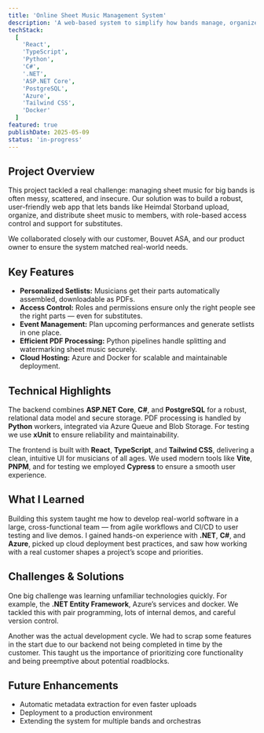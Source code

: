 ```yaml
---
title: 'Online Sheet Music Management System'
description: 'A web-based system to simplify how bands manage, organize, and distribute sheet music. Developed for Heimdal Storband in collaboration with Bouvet ASA.'
techStack:
  [
    'React',
    'TypeScript',
    'Python',
    'C#',
    '.NET',
    'ASP.NET Core',
    'PostgreSQL',
    'Azure',
    'Tailwind CSS',
    'Docker'
  ]
featured: true
publishDate: 2025-05-09
status: 'in-progress'
---
```


## Project Overview

This project tackled a real challenge: managing sheet music for big bands is often messy, scattered, and insecure. Our solution was to build a robust, user-friendly web app that lets bands like Heimdal Storband upload, organize, and distribute sheet music to members, with role-based access control and support for substitutes.

We collaborated closely with our customer, Bouvet ASA, and our product owner to ensure the system matched real-world needs.

## Key Features

- **Personalized Setlists:** Musicians get their parts automatically assembled, downloadable as PDFs.
- **Access Control:** Roles and permissions ensure only the right people see the right parts — even for substitutes.
- **Event Management:** Plan upcoming performances and generate setlists in one place.
- **Efficient PDF Processing:** Python pipelines handle splitting and watermarking sheet music securely.
- **Cloud Hosting:** Azure and Docker for scalable and maintainable deployment.

## Technical Highlights

The backend combines **ASP.NET Core**, **C#**, and **PostgreSQL** for a robust, relational data model and secure storage. PDF processing is handled by **Python** workers, integrated via Azure Queue and Blob Storage. For testing we use **xUnit** to ensure reliability and maintainability.

The frontend is built with **React**, **TypeScript**, and **Tailwind CSS**, delivering a clean, intuitive UI for musicians of all ages. We used modern tools like **Vite**, **PNPM**, and for testing we employed **Cypress** to ensure a smooth user experience.

## What I Learned

Building this system taught me how to develop real-world software in a large, cross-functional team — from agile workflows and CI/CD to user testing and live demos. I gained hands-on experience with **.NET**, **C#**, and **Azure**, picked up cloud deployment best practices, and saw how working with a real customer shapes a project’s scope and priorities.

## Challenges & Solutions

One big challenge was learning unfamiliar technologies quickly. For example, the **.NET Entity Framework**, Azure’s services and docker. We tackled this with pair programming, lots of internal demos, and careful version control.

Another was the actual development cycle. We had to scrap some features in the start due to our backend not being completed in time by the customer. This taught us the importance of prioritizing core functionality and being preemptive about potential roadblocks.

## Future Enhancements

- Automatic metadata extraction for even faster uploads
- Deployment to a production environment
- Extending the system for multiple bands and orchestras
